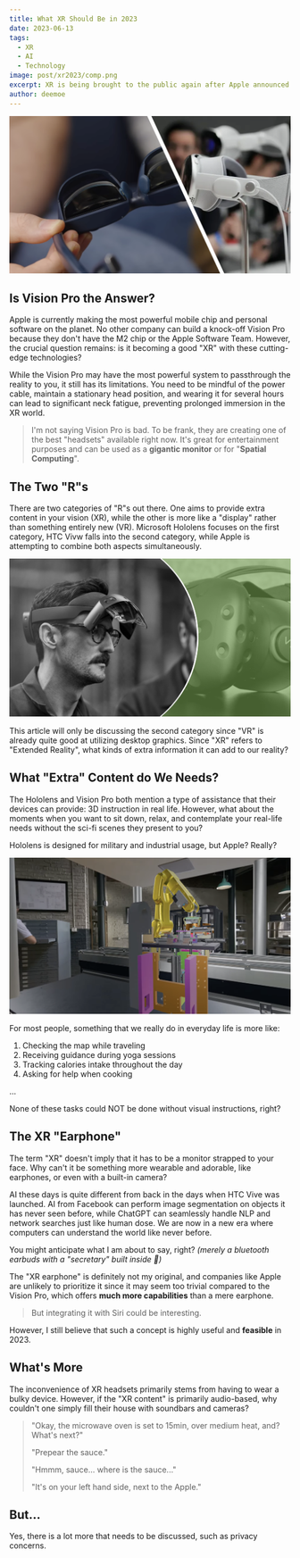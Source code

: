 ```yaml
---
title: What XR Should Be in 2023
date: 2023-06-13
tags:
  - XR
  - AI
  - Technology
image: post/xr2023/comp.png
excerpt: XR is being brought to the public again after Apple announced their new XR headset, Apple Vision Pro. However, Apple is hesitant about this product as, during WWDC, no one other than those featured in the promotion video was seen wearing it. The reason is obvious: using a computer that covers your face in front of a camera is weird (not to mention that it is way bigger than some other XR "glasses").
author: deemoe
---
```


![headset-and-glasses](comp.png "Headset and Glasses")

## Is Vision Pro the Answer?

Apple is currently making the most powerful mobile chip and personal software on the planet. No other company can build a knock-off Vision Pro because they don't have the M2 chip or the Apple Software Team. However, the crucial question remains: is it becoming a good "XR" with these cutting-edge technologies?

While the Vision Pro may have the most powerful system to passthrough the reality to you, it still has its limitations. You need to be mindful of the power cable, maintain a stationary head position, and wearing it for several hours can lead to significant neck fatigue, preventing prolonged immersion in the XR world.

> I'm not saying Vision Pro is bad. To be frank, they are creating one of the best "headsets" available right now. It's great for entertainment purposes and can be used as a **gigantic monitor** or for "**Spatial Computing**".

## The Two "R"s

There are two categories of "R"s out there. One aims to provide extra content in your vision (XR), while the other is more like a "display" rather than something entirely new (VR). Microsoft Hololens focuses on the first category, HTC Vivw falls into the second category, while Apple is attempting to combine both aspects simultaneously.

![xr-and-vr](xr-vr.png "XR and VR")

This article will only be discussing the second category since "VR" is already quite good at utilizing desktop graphics. Since "XR" refers to "Extended Reality", what kinds of extra information it can add to our reality?

## What "Extra" Content do We Needs?

The Hololens and Vision Pro both mention a type of assistance that their devices can provide: 3D instruction in real life. However, what about the moments when you want to sit down, relax, and contemplate your real-life needs without the sci-fi scenes they present to you?

Hololens is designed for military and industrial usage, but Apple? Really? 

![sci-fi](sci-fi.png "sci-fi")

For most people, something that we really do in everyday life is more like:

1. Checking the map while traveling
2. Receiving guidance during yoga sessions
3. Tracking calories intake throughout the day
4. Asking for help when cooking

...

None of these tasks could NOT be done without visual instructions, right?

## The XR "Earphone"

The term "XR" doesn't imply that it has to be a monitor strapped to your face. Why can't it be something more wearable and adorable, like earphones, or even with a built-in camera?

AI these days is quite different from back in the days when HTC Vive was launched. AI from Facebook can perform image segmentation on objects it has never seen before, while ChatGPT can seamlessly handle NLP and network searches just like human dose. We are now in a new era where computers can understand the world like never before.

You might anticipate what I am about to say, right? *(merely a bluetooth earbuds with a "secretary" built inside 🤣)*

The "XR earphone" is definitely not my original, and companies like Apple are unlikely to prioritize it since it may seem too trivial compared to the Vision Pro, which offers **much more capabilities** than a mere earphone.

> But integrating it with Siri could be interesting.

However, I still believe that such a concept is highly useful and **feasible** in 2023.

## What's More

The inconvenience of XR headsets primarily stems from having to wear a bulky device. However, if the "XR content" is primarily audio-based, why couldn't one simply fill their house with soundbars and cameras?

> "Okay, the microwave oven is set to 15min, over medium heat, and? What's next?"
> 
> "Prepear the sauce."
> 
> "Hmmm, sauce... where is the sauce..."
> 
> "It's on your left hand side, next to the Apple."

## But...

Yes, there is a lot more that needs to be discussed, such as privacy concerns.

